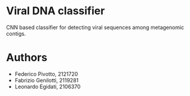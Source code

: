 # Viral DNA classifier
CNN based classifier for detecting viral sequences among metagenomic contigs.

# Authors
- Federico Pivotto, 2121720
- Fabrizio Genilotti, 2119281
- Leonardo Egidati, 2106370